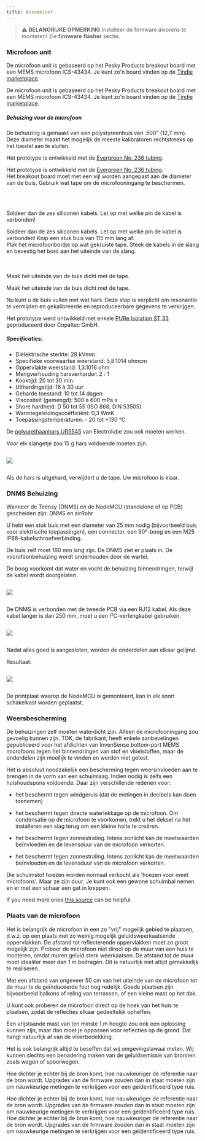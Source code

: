 ```yaml
---
title: Assembleer
---
```

> ⚠️ **BELANGRIJKE OPMERKING**
Installeer de firmware alvorens te monteren!
Zie __firmware flasher__ sectie.


### Microfoon unit

De microfoon unit is gebaseerd op het Pesky Products breakout board met een MEMS microfoon ICS-43434. Je kunt zo'n board vinden op de [Tindie marketplace](https://www.tindie.com/products/onehorse/ics43434-i2s-digital-microphone/).

De microfoon unit is gebaseerd op het Pesky Products breakout board met een MEMS microfoon ICS-43434. Je kunt zo'n board vinden op de [Tindie marketplace](https://www.tindie.com/products/onehorse/ics43434-i2s-digital-microphone/).


##### Behuizing voor de microfoon
De behuizing is gemaakt van een polystyreenbuis van .500" (12,7 mm). Deze diameter maakt het mogelijk de meeste kalibratoren rechtstreeks op het toestel aan te sluiten.

Het prototype is ontwikkeld met de [Evergreen No. 236 tubing](https://evergreenscalemodels.com/products/236-500-12-7mm-od-white-polystyrene-tubing).

Het prototype is ontwikkeld met de [Evergreen No. 236 tubing](https://evergreenscalemodels.com/products/236-500-12-7mm-od-white-polystyrene-tubing).
<br>
Het breakout board moet met een vijl worden aangepast aan de diameter van de buis. Gebruik wat tape om de microfooningang te beschermen.
<br>

<br>
<br>

Soldeer dan de zes siliconen kabels. Let op met welke pin de kabel is verbonden!

Soldeer dan de zes siliconen kabels. Let op met welke pin de kabel is verbonden!
Knip een stuk buis van 115 mm lang af.
<br>
Plak het microfoonbordje op wat gekruiste tape. Steek de kabels in de slang en bevestig het bord aan het uiteinde van de slang.
<br>
<br>
<br>

Maak het uiteinde van de buis dicht met de tape.

Maak het uiteinde van de buis dicht met de tape.

Nu kunt u de buis vullen met wat hars. Deze stap is verplicht om resonantie te vermijden en gekalibreerde en reproduceerbare gegevens te verkrijgen.

Het prototype werd ontwikkeld met enkele [PURe Isolation ST 33](https://www.buerklin.com/en/Polyurethane-cast-resin-black-Copaltec-PURe-Isolation-ST-33/p/12L5900) geproduceerd door Copaltec GmbH.

##### Specificaties:
* Diëlektrische sterkte: 28 kVmm
* Specifieke voorwaartse weerstand: 5,8.1014 ohmcm
* Oppervlakte weerstand: 1,3.1016 ohm
* Mengverhouding harsverharder: 2 : 1
* Kooktijd: 20 tot 30 min.
* Uithardingstijd: 16 à 30 uur
* Geharde toestand: 10 tot 14 dagen
* Viscositeit (gemengd): 500 à 600 mPa.s
* Shore hardheid: D 50 tot 55 (ISO 868, DIN 53505)
* Warmtegeleidingscoëfficiënt: 0,3 WmK
* Toepassingstemperaturen: - 20 tot +130 °C


De [polyurethaanhars UR5545](https://electrolube.com/wp-content/uploads/2019/11/044-UR5545A-SDS1525.pdf) van Electrolube zou ook moeten werken.

Voor elk slangetje zou 15 g hars voldoende moeten zijn.

<img src="..docsdnmsdnms-ruis-meet-microfoon-binnen-buis.jpg" style="display:block; margin: 2em 0" loading="lazy">

Als de hars is uitgehard, verwijdert u de tape. Uw microfoon is klaar.



### DNMS Behuizing

Wanneer de Teensy (DNMS) en de NodeMCU (standalone of op PCB) gescheiden zijn: DNMS en airRohr

U hebt een stuk buis met een diameter van 25 mm nodig (bijvoorbeeld buis voor elektrische toepassingen), een connector, een 90°-boog en een M25 IP68-kabelschroefverbinding.

De buis zelf moet 160 mm lang zijn. De DNMS ziet er plaats in. De microfoonbehuizing wordt onderhouden door de wartel.

De boog voorkomt dat water en vocht de behuizing binnendringen, terwijl de kabel wordt doorgelaten.

<img src="..docsdnmsdnms-geluidsmeting-huis.jpg" style="margin: 1em 0" loading="lazy">

De DNMS is verbonden met de tweede PCB via een RJ12 kabel. Als deze kabel langer is dan 250 mm, moet u een I²C-verlengkabel gebruiken.

<img src="..docsdnmsdnms-noise-measuring-sensor-kit.jpg" style="margin: 1em 0" loading="lazy">

Nadat alles goed is aangesloten, worden de onderdelen aan elkaar gelijmd.

Resultaat:

<img src="..docsdnmsdnms-noise-measuring-dn40-result.jpg" style="margin: 1em 0" loading="lazy">

De printplaat waarop de NodeMCU is gemonteerd, kan in elk soort schakelkast worden geplaatst.


### Weersbescherming

De behuizingen zelf moeten waterdicht zijn. Alleen de microfooningang zou gevoelig kunnen zijn. TDK, de fabrikant, heeft enkele aanbevelingen gepubliceerd voor het afdichten van InvenSense bottom-port MEMS microfoons tegen het binnendringen van stof en vloeistoffen, maar de onderdelen zijn moeilijk te vinden en werden niet getest.

Het is absoluut noodzakelijk een bescherming tegen weersinvloeden aan te brengen in de vorm van een schuimlaag. Indien nodig is zelfs een huishoudspons voldoende. Daar zijn verschillende redenen voor:
* het beschermt tegen windgeruis (dat de metingen in decibels kan doen toenemen)
* het beschermt tegen directe waterlekkage op de microfoon. Om condensatie op de microfoon te voorkomen, trekt u het deksel na het installeren een slag terug om een kleine holte te creëren.
* het beschermt tegen zonnestraling. Intens zonlicht kan de meetwaarden beïnvloeden en de levensduur van de microfoon verkorten.

* het beschermt tegen zonnestraling. Intens zonlicht kan de meetwaarden beïnvloeden en de levensduur van de microfoon verkorten.

Die schuimstof hoezen worden normaal verkocht als 'hoezen voor meet microfoons'. Maar ze zijn duur. Je kunt ook een gewone schuimbal nemen en er met een schaar een gat in knippen.

If you need more ones [this source](https://de.aliexpress.com/item/32357483926.html?gps-id=pcStoreJustForYou&scm=1007.23125.137358.0&scm_id=1007.23125.137358.0&scm-url=1007.23125.137358.0&pvid=6cc8dfcd-974e-4fde-9dc9-6444c37a9069&spm=a2g0o.store_home.smartJustForYou_148437547.2
) can be helpful.

### Plaats van de microfoon

Het is belangrijk de microfoon in een zo "vrij" mogelijk gebied te plaatsen, d.w.z. op een plaats met zo weinig mogelijk geluidsweerkaatsende oppervlakken. De afstand tot reflecterende oppervlakken moet zo groot mogelijk zijn. Probeer de microfoon niet direct op de muur van een huis te monteren, omdat muren geluid sterk weerkaatsen.  De afstand tot de muur moet idealiter meer dan 1 m bedragen. Dit is natuurlijk niet altijd gemakkelijk te realiseren.

Met een afstand van ongeveer 50 cm van het uiteinde van de microfoon tot de muur is de geïnduceerde fout nog redelijk. Goede plaatsen zijn bijvoorbeeld balkons of reling van terrassen, of een kleine mast op het dak.

U kunt ook proberen de microfoon direct op de hoek van het huis te plaatsen, zodat de reflecties elkaar gedeeltelijk opheffen.

Een vrijstaande mast van ten minste 1 m hoogte zou ook een oplossing kunnen zijn, maar dan moet je oppassen voor reflecties op de grond. Dat hangt natuurlijk af van de vloerbedekking.

Het is ook belangrijk altijd te beseffen dat wij omgevingslawaai meten.  Wij kunnen slechts een benadering maken van de geluidsemissie van bronnen zoals wegen of spoorwegen.

Hoe dichter je echter bij de bron komt, hoe nauwkeuriger de referentie naar de bron wordt. Upgrades van de firmware zouden dan in staat moeten zijn om nauwkeurige metingen te verkrijgen voor een geïdentificeerd type ruis.

Hoe dichter je echter bij de bron komt, hoe nauwkeuriger de referentie naar de bron wordt. Upgrades van de firmware zouden dan in staat moeten zijn om nauwkeurige metingen te verkrijgen voor een geïdentificeerd type ruis.
Hoe dichter je echter bij de bron komt, hoe nauwkeuriger de referentie naar de bron wordt. Upgrades van de firmware zouden dan in staat moeten zijn om nauwkeurige metingen te verkrijgen voor een geïdentificeerd type ruis.
<br>
<br>

